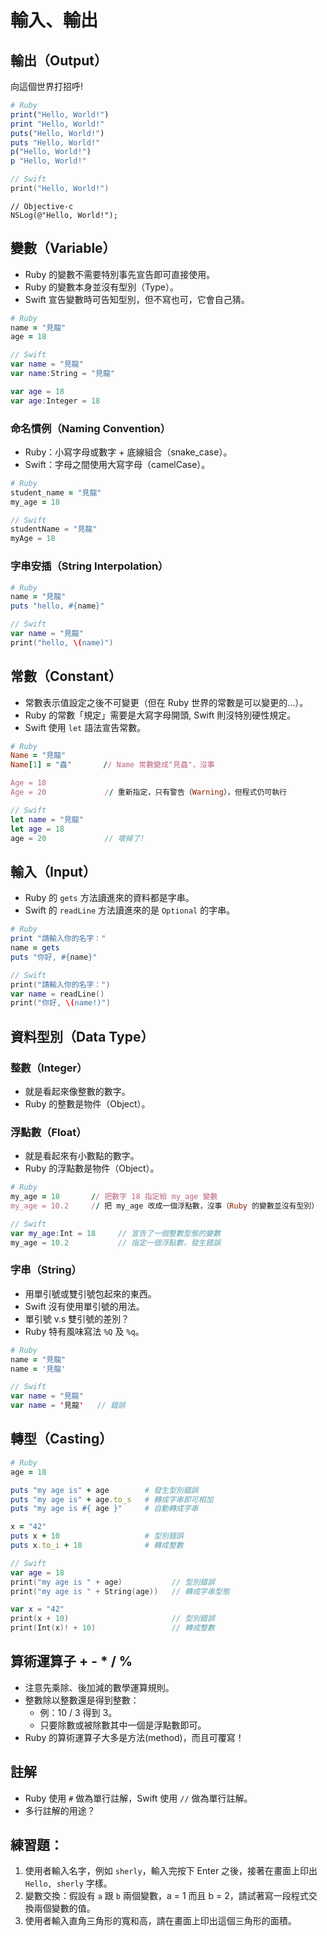# 輸入、輸出

## 輸出（Output）

向這個世界打招呼!

```ruby
# Ruby
print("Hello, World!")
print "Hello, World!"
puts("Hello, World!")
puts "Hello, World!"
p("Hello, World!")
p "Hello, World!"
```

```swift
// Swift
print("Hello, World!")
```

```objc
// Objective-c
NSLog(@"Hello, World!");
```

## 變數（Variable）

* Ruby 的變數不需要特別事先宣告即可直接使用。
* Ruby 的變數本身並沒有型別（Type）。
* Swift 宣告變數時可告知型別，但不寫也可，它會自己猜。

```ruby
# Ruby
name = "見龍"
age = 18
```

```swift
// Swift
var name = "見龍"
var name:String = "見龍"

var age = 18
var age:Integer = 18
```

### 命名慣例（Naming Convention）

* Ruby：小寫字母或數字 + 底線組合（snake_case）。
* Swift：字母之間使用大寫字母（camelCase）。

```ruby
# Ruby
student_name = "見龍"
my_age = 18
```

```swift
// Swift
studentName = "見龍"
myAge = 18
```

### 字串安插（String Interpolation）

```ruby
# Ruby
name = "見龍"
puts "hello, #{name}"
```

```swift
// Swift
var name = "見龍"
print("hello, \(name)")
```

## 常數（Constant）

* 常數表示值設定之後不可變更（但在 Ruby 世界的常數是可以變更的...）。
* Ruby 的常數「規定」需要是大寫字母開頭, Swift 則沒特別硬性規定。
* Swift 使用 `let` 語法宣告常數。

```ruby
# Ruby
Name = "見龍"
Name[1] = "蟲"       // Name 常數變成"見蟲"，沒事

Age = 18
Age = 20             // 重新指定，只有警告（Warning），但程式仍可執行
```

```swift
// Swift
let name = "見龍"
let age = 18
age = 20             // 壞掉了!
```

## 輸入（Input）

* Ruby 的 `gets` 方法讀進來的資料都是字串。
* Swift 的 `readLine` 方法讀進來的是 `Optional` 的字串。

```ruby
# Ruby
print "請輸入你的名字："
name = gets
puts "你好, #{name}"
```

```swift
// Swift
print("請輸入你的名字：")
var name = readLine()
print("你好, \(name!)")
```

## 資料型別（Data Type）

### 整數（Integer）

* 就是看起來像整數的數字。
* Ruby 的整數是物件（Object）。

### 浮點數（Float）

* 就是看起來有小數點的數字。
* Ruby 的浮點數是物件（Object）。

```ruby
# Ruby
my_age = 18       // 把數字 18 指定給 my_age 變數
my_age = 10.2     // 把 my_age 改成一個浮點數，沒事（Ruby 的變數並沒有型別）
```

```swift
// Swift
var my_age:Int = 18     // 宣告了一個整數型態的變數
my_age = 10.2           // 指定一個浮點數，發生錯誤
```

### 字串（String）

* 用單引號或雙引號包起來的東西。
* Swift 沒有使用單引號的用法。
* 單引號 v.s 雙引號的差別？
* Ruby 特有風味寫法 `%Q` 及 `%q`。

```ruby
# Ruby
name = "見龍"
name = '見龍'
```

```swift
// Swift
var name = "見龍"
var name = '見龍'   // 錯誤
```

## 轉型（Casting）

```ruby
# Ruby
age = 18

puts "my age is" + age        # 發生型別錯誤
puts "my age is" + age.to_s   # 轉成字串即可相加
puts "my age is #{ age }"     # 自動轉成字串

x = "42"
puts x + 10                   # 型別錯誤
puts x.to_i + 10              # 轉成整數
```

```swift
// Swift
var age = 18
print("my age is " + age)           // 型別錯誤
print("my age is " + String(age))   // 轉成字串型態

var x = "42"
print(x + 10)                       // 型別錯誤
print(Int(x)! + 10)                 // 轉成整數
```

## 算術運算子 + - * / %

* 注意先乘除、後加減的數學運算規則。
* 整數除以整數還是得到整數：
    * 例：10 / 3 得到 3。
    * 只要除數或被除數其中一個是浮點數即可。
* Ruby 的算術運算子大多是方法(method)，而且可覆寫！

## 註解

* Ruby 使用 `#` 做為單行註解，Swift 使用 `//` 做為單行註解。
* 多行註解的用途？

## 練習題：

1. 使用者輸入名字，例如 `sherly`，輸入完按下 Enter 之後，接著在畫面上印出 `Hello, sherly` 字樣。
2. 變數交換：假設有 `a` 跟 `b` 兩個變數，a = 1 而且 b = 2，請試著寫一段程式交換兩個變數的值。
3. 使用者輸入直角三角形的寬和高，請在畫面上印出這個三角形的面積。

